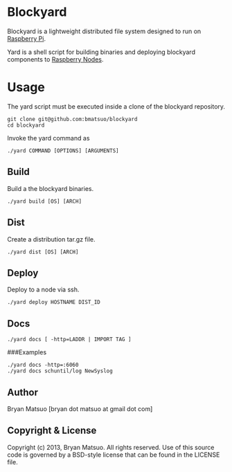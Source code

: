 [1]: http://www.raspberrypi.org "Raspberry Pi homepage"
[2]: # "Architecture"

Blockyard
=========

Blockyard is a lightweight distributed file system designed to run on
[Raspberry Pi][1].

Yard is a shell script for building binaries and deploying blockyard
components to [Raspberry Nodes][2].

Usage
=====

The yard script must be executed inside a clone of the blockyard
repository.

    git clone git@github.com:bmatsuo/blockyard
    cd blockyard

Invoke the yard command as

    ./yard COMMAND [OPTIONS] [ARGUMENTS]

Build
-----

Build a the blockyard binaries.

    ./yard build [OS] [ARCH]

Dist
----

Create a distribution tar.gz file.

    ./yard dist [OS] [ARCH]

Deploy
------

Deploy to a node via ssh.

    ./yard deploy HOSTNAME DIST_ID

Docs
----

    ./yard docs [ -http=LADDR | IMPORT TAG ]

###Examples

    ./yard docs -http=:6060
    ./yard docs schuntil/log NewSyslog

Author
------

Bryan Matsuo [bryan dot matsuo at gmail dot com]

Copyright & License
-------------------

Copyright (c) 2013, Bryan Matsuo.
All rights reserved.
Use of this source code is governed by a BSD-style license that can be
found in the LICENSE file.
